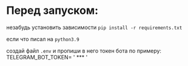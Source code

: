 # Перед запуском:
незабудь установить зависимости `pip install -r requirements.txt`

если что писал на `python3.9`

создай файл `.env` и пропиши в него токен бота по примеру:
TELEGRAM_BOT_TOKEN= ' *** '